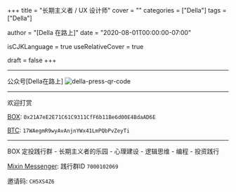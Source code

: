 +++
title = "长期主义者 / UX 设计师"
cover = ""
categories = ["Della"]
tags = ["Della"]

author = "[Della 在路上]"
date = "2020-08-01T00:00:00-07:00"

isCJKLanguage =  true
useRelativeCover = true

draft = false
+++

---
公众号[Della在路上]
![della-press-qr-code](/imgs/della-press-qr-code-140x140.jpg)

---
欢迎打赏

[BOX](https://b.watch/): `0x21A7eE2E71C61C9311CfF6b11Be6d00E4BdaAD6E`

[BTC](https://bitcoin.org/): `17WAegmR9wyAvAnjnYWx41LmPQbPvZeyTi`

---
BOX 定投践行群 - 长期主义者的乐园 - 心理建设 - 逻辑思维 - 编程 - 投资践行

[Mixin Messenger](https://apps.apple.com/us/app/mixin-messenger/id1322324266): 践行群ID `7000102069`

邀请码: `CH5XS4Z6`